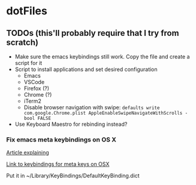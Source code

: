 dotFiles
========
## TODOs (this'll probably require that I try from scratch)
- Make sure the emacs keybindings still work. Copy the file and create a script for it
- Script to install applications and set desired configuration
  - Emacs
  - VSCode
  - Firefox (?)
  - Chrome (?)
  - iTerm2
  - Disable browser navigation with swipe: `defaults write com.google.Chrome.plist AppleEnableSwipeNavigateWithScrolls -bool FALSE`
- Use Keyboard Maestro for rebinding instead?

### Fix emacs meta keybindings on OS X
[Article explaining](http://apple.stackexchange.com/questions/68716/emacsify-osx-throughout-word-forward-%E2%8C%A5-f-and-word-backward-%E2%8C%A5-b-instead)

[Link to keybindings for meta keys on OSX](http://www.hcs.harvard.edu/~jrus/site/KeyBindings/Emacs%20Opt%20Bindings.dict)

Put it in ~/Library/KeyBindings/DefaultKeyBinding.dict
